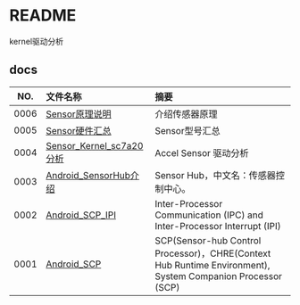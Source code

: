 # README

kernel驱动分析

## docs

NO.|文件名称|摘要
:--:|:--|:--
0006| [Sensor原理说明](docs/0006_Sensor原理说明.md) | 介绍传感器原理
0005| [Sensor硬件汇总](docs/0005_Sensor硬件汇总.md) | Sensor型号汇总
0004| [Sensor_Kernel_sc7a20分析](docs/0004_Sensor_Kernel_sc7a20分析.md) | Accel Sensor 驱动分析
0003| [Android_SensorHub介绍](docs/0003_Android_SensorHub介绍.md) | Sensor Hub，中文名：传感器控制中心。
0002| [Android_SCP_IPI](docs/0002_Android_SCP_IPI.md) | Inter-Processor Communication (IPC) and Inter-Processor Interrupt (IPI)
0001| [Android_SCP](docs/0001_Android_SCP.md) | SCP(Sensor-hub Control Processor)，CHRE(Context Hub Runtime Environment), System Companion Processor (SCP)
